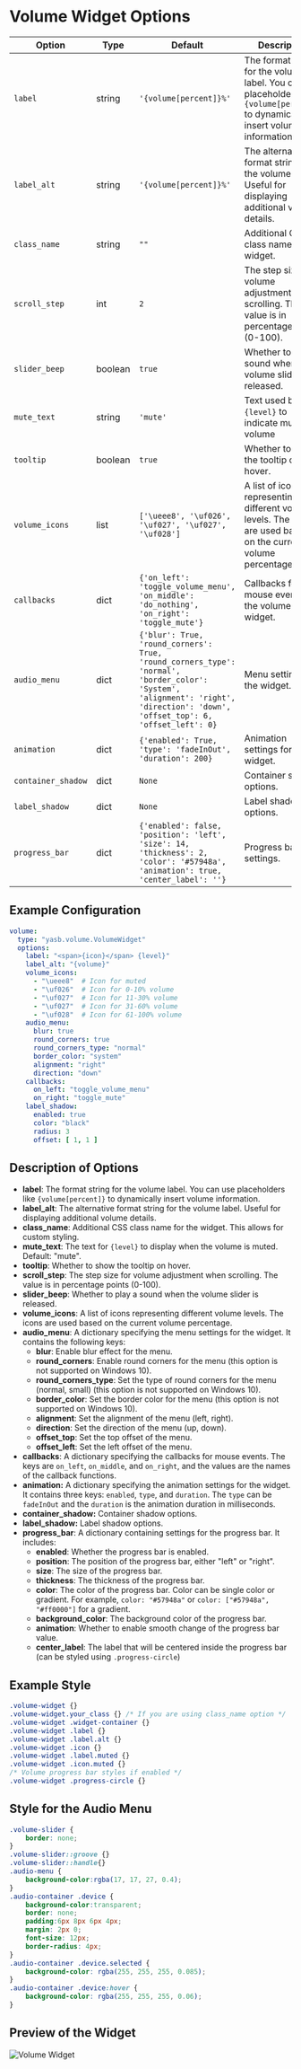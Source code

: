 # Volume Widget Options
| Option       | Type   | Default                                                                 | Description                                                                 |
|--------------|--------|-------------------------------------------------------------------------|-----------------------------------------------------------------------------|
| `label`      | string | `'{volume[percent]}%'`                                                  | The format string for the volume label. You can use placeholders like `{volume[percent]}` to dynamically insert volume information. |
| `label_alt`  | string | `'{volume[percent]}%'`                                                  | The alternative format string for the volume label. Useful for displaying additional volume details. |
| `class_name`      | string | `""`                                                                                  | Additional CSS class name for the widget.                                    |
| `scroll_step`     | int     | `2`                  | The step size for volume adjustment when scrolling. The value is in percentage points (0-100). |
| `slider_beep`   | boolean | `true`              | Whether to play a sound when the volume slider is released. |
| `mute_text` | string  | `'mute'` | Text used by `{level}` to indicate muted volume |
| `tooltip`  | boolean  | `true`        | Whether to show the tooltip on hover. |
| `volume_icons` | list  | `['\ueee8', '\uf026', '\uf027', '\uf027', '\uf028']`                    | A list of icons representing different volume levels. The icons are used based on the current volume percentage. |
| `callbacks`  | dict   | `{'on_left': 'toggle_volume_menu', 'on_middle': 'do_nothing', 'on_right': 'toggle_mute'}`                  | Callbacks for mouse events on the volume widget. |
| `audio_menu` | dict | `{'blur': True, 'round_corners': True, 'round_corners_type': 'normal', 'border_color': 'System', 'alignment': 'right', 'direction': 'down', 'offset_top': 6, 'offset_left': 0}` | Menu settings for the widget. |
| `animation`         | dict    | `{'enabled': True, 'type': 'fadeInOut', 'duration': 200}`               | Animation settings for the widget.                                          |
| `container_shadow`   | dict   | `None`                  | Container shadow options.                       |
| `label_shadow`         | dict   | `None`                  | Label shadow options.                 |
| `progress_bar`       | dict    | `{'enabled': false, 'position': 'left', 'size': 14, 'thickness': 2, 'color': '#57948a', 'animation': true, 'center_label': ''}` | Progress bar settings.    |


## Example Configuration

```yaml
volume:
  type: "yasb.volume.VolumeWidget"
  options:
    label: "<span>{icon}</span> {level}"
    label_alt: "{volume}"
    volume_icons:
      - "\ueee8"  # Icon for muted
      - "\uf026"  # Icon for 0-10% volume
      - "\uf027"  # Icon for 11-30% volume
      - "\uf027"  # Icon for 31-60% volume
      - "\uf028"  # Icon for 61-100% volume
    audio_menu:
      blur: true
      round_corners: true
      round_corners_type: "normal"
      border_color: "system"
      alignment: "right"
      direction: "down"
    callbacks:
      on_left: "toggle_volume_menu"
      on_right: "toggle_mute"
    label_shadow:
      enabled: true
      color: "black"
      radius: 3
      offset: [ 1, 1 ]
```

## Description of Options

- **label**: The format string for the volume label. You can use placeholders like `{volume[percent]}` to dynamically insert volume information.
- **label_alt**: The alternative format string for the volume label. Useful for displaying additional volume details.
- **class_name**: Additional CSS class name for the widget. This allows for custom styling.
- **mute_text**: The text for `{level}` to display when the volume is muted. Default: "mute".
- **tooltip**: Whether to show the tooltip on hover.
- **scroll_step**: The step size for volume adjustment when scrolling. The value is in percentage points (0-100).
- **slider_beep**: Whether to play a sound when the volume slider is released.
- **volume_icons**: A list of icons representing different volume levels. The icons are used based on the current volume percentage.
- **audio_menu**: A dictionary specifying the menu settings for the widget. It contains the following keys:
  - **blur**: Enable blur effect for the menu.
  - **round_corners**: Enable round corners for the menu (this option is not supported on Windows 10).
  - **round_corners_type**: Set the type of round corners for the menu (normal, small) (this option is not supported on Windows 10).
  - **border_color**: Set the border color for the menu (this option is not supported on Windows 10).
  - **alignment**: Set the alignment of the menu (left, right).
  - **direction**: Set the direction of the menu (up, down).
  - **offset_top**: Set the top offset of the menu.
  - **offset_left**: Set the left offset of the menu.
- **callbacks**: A dictionary specifying the callbacks for mouse events. The keys are `on_left`, `on_middle`, and `on_right`, and the values are the names of the callback functions.
- **animation:** A dictionary specifying the animation settings for the widget. It contains three keys: `enabled`, `type`, and `duration`. The `type` can be `fadeInOut` and the `duration` is the animation duration in milliseconds.
- **container_shadow:** Container shadow options.
- **label_shadow:** Label shadow options.
- **progress_bar**: A dictionary containing settings for the progress bar. It includes:
  - **enabled**: Whether the progress bar is enabled.
  - **position**: The position of the progress bar, either "left" or "right".
  - **size**: The size of the progress bar.
  - **thickness**: The thickness of the progress bar.
  - **color**: The color of the progress bar. Color can be single color or gradient. For example, `color: "#57948a"` or `color: ["#57948a", "#ff0000"]` for a gradient.
  - **background_color**: The background color of the progress bar.
  - **animation**: Whether to enable smooth change of the progress bar value.
  - **center_label**: The label that will be centered inside the progress bar (can be styled using `.progress-circle`)

## Example Style
```css
.volume-widget {}
.volume-widget.your_class {} /* If you are using class_name option */
.volume-widget .widget-container {}
.volume-widget .label {}
.volume-widget .label.alt {}
.volume-widget .icon {}
.volume-widget .label.muted {}
.volume-widget .icon.muted {}
/* Volume progress bar styles if enabled */
.volume-widget .progress-circle {} 
```

## Style for the Audio Menu
```css
.volume-slider {
    border: none;
}
.volume-slider::groove {}
.volume-slider::handle{} 
.audio-menu {
    background-color:rgba(17, 17, 27, 0.4); 
}
.audio-container .device {
    background-color:transparent;
    border: none;
    padding:6px 8px 6px 4px;
    margin: 2px 0;
    font-size: 12px;
    border-radius: 4px;
}
.audio-container .device.selected {
    background-color: rgba(255, 255, 255, 0.085);
}
.audio-container .device:hover {
    background-color: rgba(255, 255, 255, 0.06);
}
```

## Preview of the Widget
![Volume Widget](assets/119849t2-ty6f89d1-as5e-9982-t6d7ddbdda70.png)
